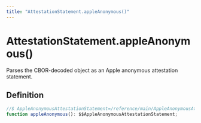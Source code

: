 ```yaml
---
title: "AttestationStatement.appleAnonymous()"
---
```


# AttestationStatement.appleAnonymous()

Parses the CBOR-decoded object as an Apple anonymous attestation statement.

## Definition

```ts
//$ AppleAnonymousAttestationStatement=/reference/main/AppleAnonymousAttestationStatement
function appleAnonymous(): $$AppleAnonymousAttestationStatement;
```
